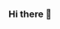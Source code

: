 ### Hi there 👋

<!-- a href="https://opgc.me/#/users/beefegg" target="_blank"><img src="https://api.opgc.me/githubs/users/beefegg/tag/?theme=prism" /></a -->

<!--
**beefegg/beefegg** is a ✨ _special_ ✨ repository because its `README.md` (this file) appears on your GitHub profile.

Here are some ideas to get you started:

- 🔭 I’m currently working on ...
- 🌱 I’m currently learning ...
- 👯 I’m looking to collaborate on ...
- 🤔 I’m looking for help with ...
- 💬 Ask me about ...
- 📫 How to reach me: ...
- 😄 Pronouns: ...
- ⚡ Fun fact: ...
-->
